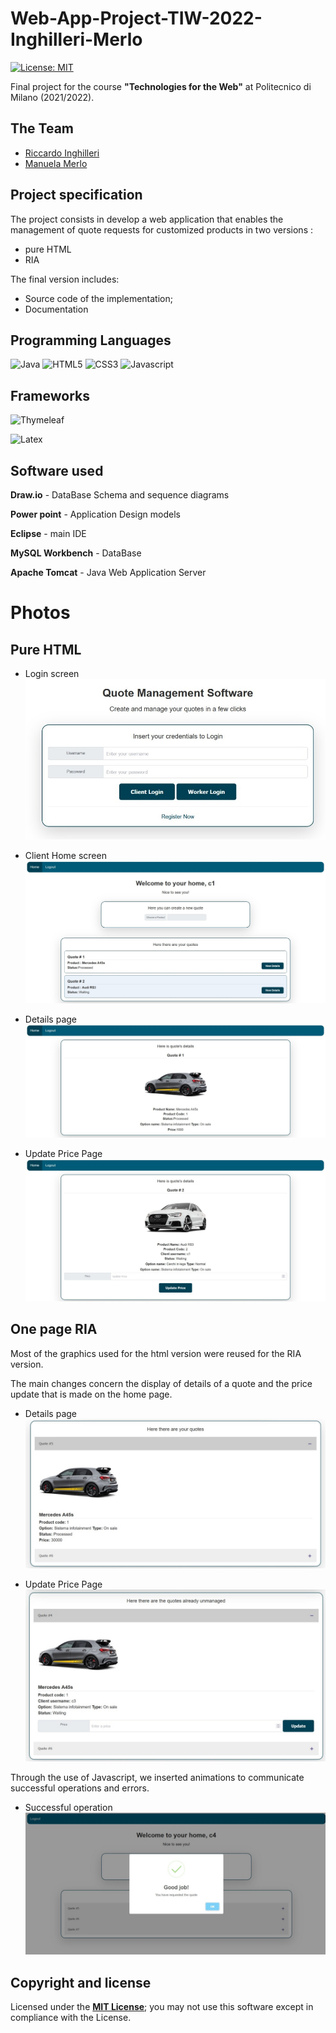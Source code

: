 # Web-App-Project-TIW-2022-Inghilleri-Merlo
[![License: MIT][license-image]][license]

Final project for the course **"Technologies for the Web"** at Politecnico di Milano (2021/2022). 

## The Team
* [Riccardo Inghilleri](https://github.com/riccardoinghilleri)
* [Manuela Merlo](https://github.com/ManuMerlo)

## Project specification
The project consists in develop a web application that enables the management of quote requests for customized products in two versions :
* pure HTML 
* RIA

The final version includes:
* Source code of the implementation;
* Documentation

## Programming Languages 

![Java](https://img.shields.io/badge/java-%23ED8B00.svg?&style=for-the-badge&logo=java&logoColor=white)
![HTML5](https://img.shields.io/badge/html5%20-%23E34F26.svg?&style=for-the-badge&logo=html5&logoColor=white)
![CSS3](https://img.shields.io/badge/css3%20-%231572B6.svg?&style=for-the-badge&logo=css3&logoColor=white)
![Javascript](https://img.shields.io/badge/javascript%20-%23323330.svg?&style=for-the-badge&logo=javascript&logoColor=%23F7DF1)

## Frameworks
![Thymeleaf](https://img.shields.io/badge/Thymeleaf-%23005C0F.svg?style=for-the-badge&logo=Thymeleaf&logoColor=white)

![Latex](https://img.shields.io/badge/latex%20-%23008080.svg?&style=for-the-badge&logo=latex&logoColor=white)

## Software used
**Draw.io** - DataBase Schema and sequence diagrams

**Power point** - Application Design models

**Eclipse** - main IDE

**MySQL Workbench** - DataBase

**Apache Tomcat** - Java Web Application Server

# Photos
## Pure HTML
- Login screen
![](screen_TIW//login_html.jpeg) 

- Client Home screen 
![](screen_TIW//home_client_HTML.jpeg) 

- Details page 
![](screen_TIW//quote_details_HTML.jpeg)  

- Update Price Page
![](screen_TIW//update_price_HTML.jpeg)  

## One page RIA
Most of the graphics used for the html version were reused for the RIA version.

The main changes concern the display of details of a quote and the price update that is made on the home page.
 
- Details page 
![](screen_TIW//quote_details_RIA.jpeg)  

- Update Price Page
![](screen_TIW//update_price_RIA.jpeg)  

Through the use of Javascript, we inserted animations to communicate successful operations and errors.

- Successful operation
![](screen_TIW//successful_create_quote.jpeg)  


## Copyright and license

Licensed under the **[MIT License](https://github.com/riccardoinghilleri/ing-sw-2022-inghilleri-maftei-merlo/blob/main/LICENSE)**;
you may not use this software except in compliance with the License.

[license]: https://github.com/riccardoinghilleri/ing-sw-2022-inghilleri-maftei-merlo/blob/main/LICENSE
[license-image]: https://img.shields.io/badge/License-MIT-blue.svg